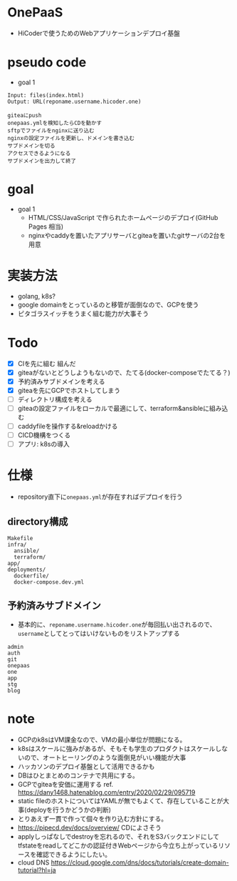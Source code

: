 # OnePaaS
- HiCoderで使うためのWebアプリケーションデプロイ基盤

# pseudo code
- goal 1
```text
Input: files(index.html)
Output: URL(reponame.username.hicoder.one)

giteaにpush
onepaas.ymlを検知したらCDを動かす
sftpでファイルをnginxに送り込む
nginxの設定ファイルを更新し、ドメインを書き込む
サブドメインを切る
アクセスできるようになる
サブドメインを出力して終了
```

# goal
- goal 1
  - HTML/CSS/JavaScript で作られたホームページのデプロイ(GitHub Pages 相当)
  - nginxやcaddyを置いたアプリサーバとgiteaを置いたgitサーバの2台を用意

# 実装方法
- golang, k8s?
- google domainをとっているのと移管が面倒なので、GCPを使う
- ピタゴラスイッチをうまく組む能力が大事そう

# Todo
- [x] CIを先に組む 組んだ
- [x] giteaがないとどうしようもないので、たてる(docker-composeでたてる？)
- [x] 予約済みサブドメインを考える
- [x] giteaを先にGCPでホストしてしまう
- [ ] ディレクトリ構成を考える
- [ ] giteaの設定ファイルをローカルで最適にして、terraform&ansibleに組み込む
- [ ] caddyfileを操作する&reloadかける
- [ ] CICD機構をつくる
- [ ] アプリ: k8sの導入

# 仕様
- repository直下に`onepaas.yml`が存在すればデプロイを行う

## directory構成
```text
Makefile
infra/
  ansible/
  terraform/
app/
deployments/
  dockerfile/
  docker-compose.dev.yml
```

## 予約済みサブドメイン
- 基本的に、`reponame.username.hicoder.one`が毎回払い出されるので、`username`としてとってはいけないものをリストアップする

```text
admin
auth
git
onepaas
one
app
stg
blog
```

# note
- GCPのk8sはVM課金なので、VMの最小単位が問題になる。
- k8sはスケールに強みがあるが、そもそも学生のプロダクトはスケールしないので、オートヒーリングのような面倒見がいい機能が大事
- ハッカソンのデプロイ基盤として活用できるかも
- DBはひとまとめのコンテナで共用にする。
- GCPでgiteaを安価に運用する ref. https://dany1468.hatenablog.com/entry/2020/02/29/095719
- static fileのホストについてはYAMLが無でもよくて、存在していることが大事(deployを行うかどうかの判断)
- とりあえず一貫で作って個々を作り込む方針にする。
- https://pipecd.dev/docs/overview/ CDによさそう
- applyしっぱなしでdestroyを忘れるので、それをS3バックエンドにしてtfstateをreadしてどこかの認証付きWebページから今立ち上がっているリソースを確認できるようにしたい。
- cloud DNS https://cloud.google.com/dns/docs/tutorials/create-domain-tutorial?hl=ja
